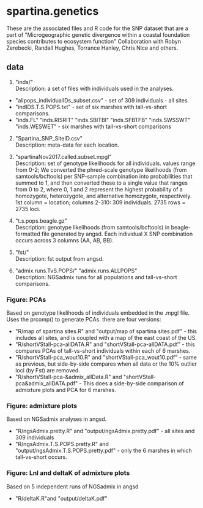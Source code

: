 # spartina.genetics

These are the associated files and R code for the SNP dataset that are a part of "Microgeographic genetic divergence within a coastal foundation species contributes to ecosystem function" Collaboration with Robyn Zerebecki, Randall Hughes, Torrance Hanley, Chris Nice and others.

## data

1) "inds/"  
Description: a set of files with individuals used in the analyses.  
* "allpops_individualIDs_subset.csv" - set of 309 individuals - all sites.  
* "indIDS.T.S.POPS.txt" - set of six marshes with tall-vs-short comparisons.  
* "inds.FL" "inds.RISRIT" "inds.SBITBI" "inds.SFBTFB" "inds.SWSSWT" "inds.WESWET" - six marshes with tall-vs-short comparisons  

2) "Spartina_SNP_SiteID.csv"  
Description: meta-data for each location.  

3) "spartinaNov2017.called.subset.mpgl"  
Description: set of genotype likelihoods for all individuals. values range from 0-2; We converted the phred-scale genotype likelihoods (from samtools/bcftools) per SNP-sample combination into probabilities that summed to 1, and then converted these to a single value that ranges from 0 to 2, where 0, 1 and 2 represent the highest probability of a homozygote, heterozygote, and alternative homozygote, respectively. 1st column = location; columns 2-310: 309 individuals. 2735 rows = 2735 loci. 

4) "t.s.pops.beagle.gz"  
Description: genotype likelihoods (from samtools/bcftools) in beagle-formatted file generated by angsd. Each individual X SNP combination occurs across 3 columns (AA, AB, BB).

5) "fst/"  
Description: fst output from angsd.  

6) "admix.runs.TvS.POPS/" "admix.runs.ALLPOPS"  
Description: NGSadmix runs for all populations and tall-vs-short comparisons.

### Figure: PCAs  
Based on genotype likelihoods of individuals embedded in the .mpgl file.  Uses the prcomp() to generate PCAs. there are four versions:  
* "R/map of spartina sites.R" and "output/map of spartina sites.pdf" - this includes all sites, and is coupled with a map of the east coast of the US.  
* "R/shortVStall-pca-allDATA.R" and "shortVStall-pca-allDATA.pdf" - this compares PCAs of tall-vs-short individuals within each of 6 marshes.     
* "R/shortVStall-pca_wout10.R" and "shortVStall-pca_wout10.pdf" - same as previous, but side-by-side compares when all data or the 10% outlier loci (by Fst) are removed.  
* "R/shortVStall-pca-&admix_allData.R" and "shortVStall-pca&admix_allDATA.pdf" - This does a side-by-side comparison of admixture plots and PCA for 6 marshes.    

### Figure: admixture plots  
Based on NGSadmix analyses in angsd.  
* "R/ngsAdmix.pretty.R" and "output/ngsAdmix.pretty.pdf"  - all sites and 309 individuals  
* "R/ngsAdmix.T.S.POPS.pretty.R" and "output/ngsAdmix.T.S.POPS.pretty.pdf" - only the 6 marshes in which tall-vs-short occurs.   

### Figure: Lnl and deltaK of admixture plots  
Based on 5 independent runs of NGSadmix in angsd  
* "R/deltaK.R"and "output/deltaK.pdf"  


